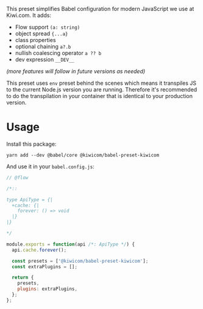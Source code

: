 This preset simplifies Babel configuration for modern JavaScript we use at Kiwi.com. It adds:

- Flow support `(a: string)`
- object spread `{...a}`
- class properties
- optional chaining `a?.b`
- nullish coalescing operator `a ?? b`
- dev expression `__DEV__`

_(more features will follow in future versions as needed)_

This preset uses `env` preset behind the scenes which means it transpiles JS to the current Node.js version you are running. Therefore it's recommended to do the transpilation in your container that is identical to your production version.

# Usage

Install this package:

```
yarn add --dev @babel/core @kiwicom/babel-preset-kiwicom
```

And use it in your `babel.config.js`:

```js
// @flow

/*::

type ApiType = {|
  +cache: {|
    forever: () => void
  |}
|}

*/

module.exports = function(api /*: ApiType */) {
  api.cache.forever();

  const presets = ['@kiwicom/babel-preset-kiwicom'];
  const extraPlugins = [];

  return {
    presets,
    plugins: extraPlugins,
  };
};
```
